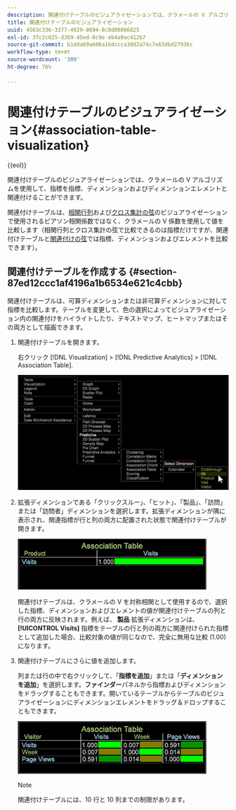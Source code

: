 ```yaml
---
description: 関連付けテーブルのビジュアライゼーションでは、クラメールの V アルゴリズムを使用して、指標を指標、ディメンションおよびディメンションエレメントと関連付けることができます。
title: 関連付けテーブルのビジュアライゼーション
uuid: 4563c336-3377-4929-8694-8c0d00866825
exl-id: 3fc2c025-d369-45ed-8c9e-eb4a0ac412b7
source-git-commit: b1dda69a606a16dccca30d2a74c7e63dbd27936c
workflow-type: tm+mt
source-wordcount: '309'
ht-degree: 76%

---
```


# 関連付けテーブルのビジュアライゼーション{#association-table-visualization}

{{eol}}

関連付けテーブルのビジュアライゼーションでは、クラメールの V アルゴリズムを使用して、指標を指標、ディメンションおよびディメンションエレメントと関連付けることができます。

関連付けテーブルは、[相関行列](https://experienceleague.adobe.com/docs/data-workbench/using/client/analysis-visualizations/correlation-analysis/c-correlation-analysis.html)および[クロス集計の弦](https://experienceleague.adobe.com/docs/data-workbench/using/client/analysis-visualizations/c-chord-visualization.html)のビジュアライゼーションで使用されるピアソン相関係数ではなく、クラメールの V 係数を使用して値を比較します（相関行列とクロス集計の弦で比較できるのは指標だけですが、関連付けテーブルと[関連付けの弦](../../../home/c-get-started/c-analysis-vis/associations-chord.md#concept-51d0bda998474dd5946cc2a9b8393445)では指標、ディメンションおよびエレメントを比較できます）。

## 関連付けテーブルを作成する {#section-87ed12ccc1af4196a1b6534e621c4cbb}

関連付けテーブルは、可算ディメンションまたは非可算ディメンションに対して指標を比較します。テーブルを変更して、色の選択によってビジュアライゼーション内の関連付けをハイライトしたり、テキストマップ、ヒートマップまたはその両方として描画できます。

1. 関連付けテーブルを開きます。

   右クリック [!DNL Visualization] > [!DNL Predictive Analytics] > [!DNL Association Table].

   ![](assets/association_table.png)

1. 拡張ディメンションである「クリックスルー」、「ヒット」、「製品」、「訪問」または「訪問者」ディメンションを選択します。拡張ディメンションが隅に表示され、関連指標が行と列の両方に配置された状態で関連付けテーブルが開きます。

   ![](assets/association_table1.png)

   関連付けテーブルは、クラメールの V を対称相関として使用するので、選択した指標、ディメンションおよびエレメントの値が関連付けテーブルの列と行の両方に反映されます。例えば、 **製品** 拡張ディメンションは、 **[!UICONTROL Visits]** 指標をテーブルの行と列の両方に関連付けられた指標として追加した場合、比較対象の値が同じなので、完全に無用な比較 (1.00) になります。

1. 関連付けテーブルにさらに値を追加します。

   列または行の中で右クリックして、「**指標を追加**」または「**ディメンションを追加**」を選択します。**ファインダー**&#x200B;パネルから指標およびディメンションをドラッグすることもできます。開いているテーブルからテーブルのビジュアライゼーションにディメンションエレメントをドラッグ＆ドロップすることもできます。

   ![](assets/association_table2.png)

   >[!NOTE]
   >
   >関連付けテーブルには、10 行と 10 列までの制限があります。
